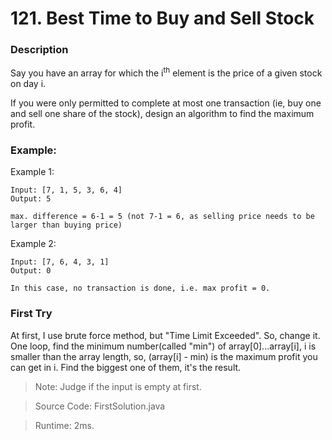 # 121. Best Time to Buy and Sell Stock
### Description
Say you have an array for which the i<sup>th</sup> element is the price of a given stock on day i.

If you were only permitted to complete at most one transaction (ie, buy one and sell one share of the stock), design an algorithm to find the maximum profit.

### Example:
Example 1:
```
Input: [7, 1, 5, 3, 6, 4]
Output: 5

max. difference = 6-1 = 5 (not 7-1 = 6, as selling price needs to be larger than buying price)
```
Example 2:
```
Input: [7, 6, 4, 3, 1]
Output: 0

In this case, no transaction is done, i.e. max profit = 0.
```

### First Try
At first, I use brute force method, but "Time Limit Exceeded". So, change it. One loop, find the minimum number(called "min") of array[0]...array[i], i is smaller than the array length, so, (array[i] - min) is the maximum profit you can get in i. Find the biggest one of them, it's the result.  
>Note: Judge if the input is empty at first.

> Source Code: FirstSolution.java

> Runtime: 2ms.
